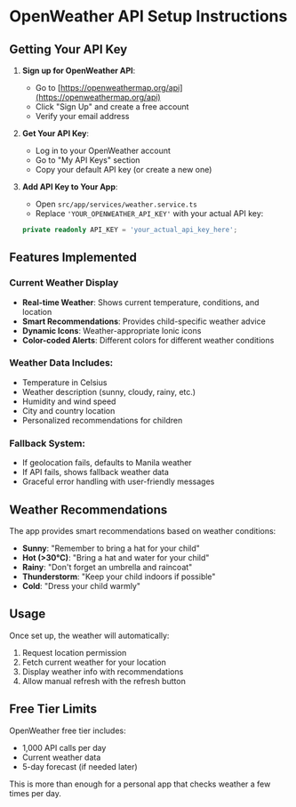 # OpenWeather API Setup Instructions

## Getting Your API Key

1. **Sign up for OpenWeather API**:
   - Go to [https://openweathermap.org/api](https://openweathermap.org/api)
   - Click "Sign Up" and create a free account
   - Verify your email address

2. **Get Your API Key**:
   - Log in to your OpenWeather account
   - Go to "My API Keys" section
   - Copy your default API key (or create a new one)

3. **Add API Key to Your App**:
   - Open `src/app/services/weather.service.ts`
   - Replace `'YOUR_OPENWEATHER_API_KEY'` with your actual API key:
   
   ```typescript
   private readonly API_KEY = 'your_actual_api_key_here';
   ```

## Features Implemented

### Current Weather Display
- **Real-time Weather**: Shows current temperature, conditions, and location
- **Smart Recommendations**: Provides child-specific weather advice
- **Dynamic Icons**: Weather-appropriate Ionic icons
- **Color-coded Alerts**: Different colors for different weather conditions

### Weather Data Includes:
- Temperature in Celsius
- Weather description (sunny, cloudy, rainy, etc.)
- Humidity and wind speed
- City and country location
- Personalized recommendations for children

### Fallback System:
- If geolocation fails, defaults to Manila weather
- If API fails, shows fallback weather data
- Graceful error handling with user-friendly messages

## Weather Recommendations

The app provides smart recommendations based on weather conditions:

- **Sunny**: "Remember to bring a hat for your child"
- **Hot (>30°C)**: "Bring a hat and water for your child"
- **Rainy**: "Don't forget an umbrella and raincoat"
- **Thunderstorm**: "Keep your child indoors if possible"
- **Cold**: "Dress your child warmly"

## Usage

Once set up, the weather will automatically:
1. Request location permission
2. Fetch current weather for your location
3. Display weather info with recommendations
4. Allow manual refresh with the refresh button

## Free Tier Limits

OpenWeather free tier includes:
- 1,000 API calls per day
- Current weather data
- 5-day forecast (if needed later)

This is more than enough for a personal app that checks weather a few times per day.
